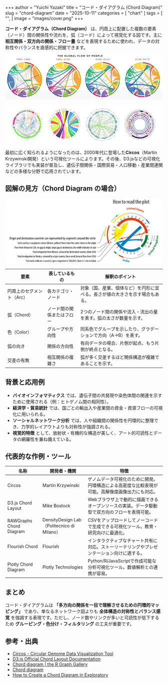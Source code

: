 +++
author = "Yuichi Yazaki"
title = "コード・ダイアグラム (Chord Diagram)"
slug = "chord-diagram"
date = "2025-10-11"
categories = [
    "chart"
]
tags = [
    "",
]
image = "images/cover.png"
+++

**コード・ダイアグラム（Chord Diagram）** は、円周上に配置した複数の要素（ノード）間の関係性や流れを、弧（コード）によって視覚化する図です。主に **相互関係・双方向の関係・フロー量** などを表現するために使われ、データの対称性やバランスを直感的に把握できます。


<!--more-->

![](images/circos-global-flow-people-migration-01.png)

![](images/circos-sample-panel.png)

最初に広く知られるようになったのは、2000年代に登場した**Circos**（Martin Krzywinski開発）という可視化ツールによります。その後、D3.jsなどの可視化ライブラリでも実装が普及し、遺伝子間関係・国際貿易・人口移動・産業間連関などの多様な分野で応用されています。



## 図解の見方（Chord Diagram の場合）

![alt text](images/circos-global-flow-people-migration-02-legend.png)

| 要素 | 表しているもの | 解釈のポイント |
|------|----------------|----------------|
| 円周上のセグメント（Arc） | 各カテゴリ・ノード | 対象（国、産業、個体など）を円形に並べる。長さが値の大きさを示す場合もある。 |
| 弧（Chord） | ノード間の関係またはフロー | 2つのノード間の関係や流入・流出の量を表す。弧の太さが数量を示す。 |
| 色（Color） | グループや方向性 | 同系色でグループを示したり、グラデーションで方向（A→B）を表す。 |
| 弧の向き | 関係の方向性 | 有向データの場合、片側が起点、もう片側が終点となる。 |
| 交差の有無 | 相互関係の複雑さ | 弧が多く交差するほど関係構造が複雑であることを示す。 |



## 背景と応用例

- **バイオインフォマティクス** では、遺伝子間の共発現や染色体間の関連を示すために使用される（例：ヒトゲノム間の相同性）。
- **経済学・貿易統計** では、国ごとの輸出入や産業間の資金・資源フローの可視化に用いられる。
- **ソーシャルネットワーク分析** では、人や組織間の関係性を円環的に整理でき、力学的レイアウトよりも対称性が強調される。
- **視覚的特徴** として、放射状・有機的な構造が美しく、アート的可読性とデータの網羅性を兼ね備えている。



## 代表的な作例・ツール

| 名称 | 開発者・機関 | 特徴 |
|------|----------------|------|
| Circos | Martin Krzywinski | ゲノムデータ可視化のために開発。円環構造による高密度な比較表現が可能。高解像度画像出力にも対応。 |
| D3.js Chord Layout | Mike Bostock | Webブラウザ上で動的に描画できるオープンソースの実装。データ駆動型で双方向のフローを表現可能。 |
| RAWGraphs Chord Diagram | DensityDesign Lab（Politecnico di Milano） | CSVをアップロードしてノーコードで生成できる可視化ツール。教育・研究向けに最適化。 |
| Flourish Chord | Flourish | インタラクティブなチャート共有に対応。ストーリーテリングやプレゼンテーション向けに適する。 |
| Plotly Chord Diagram | Plotly Technologies | Python/R/JavaScriptで作成可能な分析可視化ツール。数値解析との連携が容易。 |

## まとめ

コード・ダイアグラムは **「多方向の関係を一目で理解させるための円環的マッピング」** であり、単なるネットワーク図よりも **全体構造の対称性とバランス感覚** を強調する表現です。ただし、ノード数やリンクが多いと可読性が低下するため **グルーピング・色分け・フィルタリング** の工夫が重要です。



## 参考・出典
- [Circos - Circular Genome Data Visualization Tool](http://circos.ca/)
- [D3.js Official Chord Layout Documentation](https://github.com/d3/d3-chord)
- [Chord diagram | the R Graph Gallery](https://r-graph-gallery.com/chord-diagram.html)
- [Chord diagram](https://python-graph-gallery.com/chord-diagram/)
- [How to Create a Chord Diagram in Exploratory](https://ja.exploratory.io/note/exploratory/How-to-Create-a-Chord-Diagram-in-Exploratory-sEM9CMh1)
